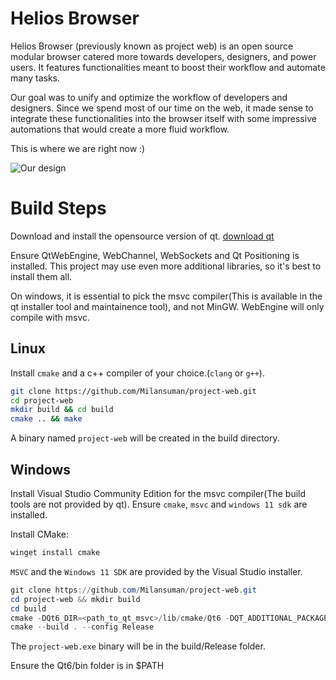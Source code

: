# Helios Browser

Helios Browser (previously known as project web) is an open source modular browser catered more towards developers, designers, and power users. It features functionalities meant to boost their workflow and automate many tasks.

Our goal was to unify and optimize the workflow of developers and designers. Since we spend most of our time on the web, it made sense to integrate these functionalities into the browser itself with some impressive automations that would create a more fluid workflow. 

This is where we are right now :)


![Our design](screenshots/design.png)

# Build Steps

Download and install the opensource version of qt. [download qt](https://www.qt.io/download-open-source)

Ensure QtWebEngine, WebChannel, WebSockets and Qt Positioning is installed. This project may use even more additional libraries, so it's best to install them all.

On windows, it is essential to pick the msvc compiler(This is available in the qt installer tool and maintainence tool), and not MinGW. WebEngine will only compile with msvc.

## Linux
Install `cmake` and a c++ compiler of your choice.(`clang` or `g++`).

```sh
git clone https://github.com/Milansuman/project-web.git
cd project-web
mkdir build && cd build
cmake .. && make
```

A binary named `project-web` will be created in the build directory.

## Windows
Install Visual Studio Community Edition for the msvc compiler(The build tools are not provided by qt). Ensure `cmake`, `msvc` and `windows 11 sdk` are installed.

Install CMake:
```powershell
winget install cmake
```

`MSVC` and the `Windows 11 SDK` are provided by the Visual Studio installer.

```powershell
git clone https://github.com/Milansuman/project-web.git
cd project-web && mkdir build
cd build
cmake -DQt6_DIR=<path_to_qt_msvc>/lib/cmake/Qt6 -DQT_ADDITIONAL_PACKAGES_PREFIX_PATH=<path_to_qt_msvc> ..
cmake --build . --config Release
```

The `project-web.exe` binary will be in the build/Release folder.

Ensure the Qt6/bin folder is in $PATH
